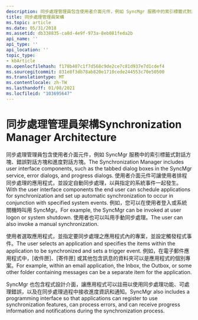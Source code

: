 ```yaml
---
description: 同步處理管理員包含使用者介面元件，例如 SyncMgr 服務中的索引標籤式對話方塊、錯誤對話方塊和進度對話方塊。
title: 同步處理管理員架構
ms.topic: article
ms.date: 05/31/2018
ms.assetid: db338835-ca8d-4e9f-973a-8eb081feda2b
api_name: ''
api_type: ''
api_location: ''
topic_type:
- kbArticle
ms.openlocfilehash: f178b407c1f7d568c9de2ce7c81d937e7d1cdef4
ms.sourcegitcommit: 831e8f3db78ab820e1710cede244553c70e50500
ms.translationtype: MT
ms.contentlocale: zh-TW
ms.lasthandoff: 01/08/2021
ms.locfileid: "103695647"
---
```

# <a name="synchronization-manager-architecture"></a><span data-ttu-id="ba9fd-103">同步處理管理員架構</span><span class="sxs-lookup"><span data-stu-id="ba9fd-103">Synchronization Manager Architecture</span></span>

<span data-ttu-id="ba9fd-104">同步處理管理員包含使用者介面元件，例如 SyncMgr 服務中的索引標籤式對話方塊、錯誤對話方塊和進度對話方塊。</span><span class="sxs-lookup"><span data-stu-id="ba9fd-104">The Synchronization Manager includes user interface components, such as the tabbed dialog boxes in the SyncMgr service, error dialogs, and progress dialogs.</span></span> <span data-ttu-id="ba9fd-105">使用者介面元件可讓使用者排程同步處理的應用程式，並設定自動同步處理，以與指定的系統事件一起發生。</span><span class="sxs-lookup"><span data-stu-id="ba9fd-105">With the user interface components the end user can schedule applications for synchronization and set up automatic synchronization to occur in conjunction with specified system events.</span></span> <span data-ttu-id="ba9fd-106">例如，您可以在使用者登入或系統關機時叫用 SyncMgr。</span><span class="sxs-lookup"><span data-stu-id="ba9fd-106">For example, the SyncMgr can be invoked at user logon or system shutdown.</span></span> <span data-ttu-id="ba9fd-107">使用者也可以叫用手動同步處理。</span><span class="sxs-lookup"><span data-stu-id="ba9fd-107">The user can also invoke a manual synchronization.</span></span>

<span data-ttu-id="ba9fd-108">使用者選取應用程式，並指定要同步處理之應用程式內的專案，並設定觸發程式事件。</span><span class="sxs-lookup"><span data-stu-id="ba9fd-108">The user selects an application and specifies the items within the application to be synchronized and sets a trigger event.</span></span> <span data-ttu-id="ba9fd-109">例如，在電子郵件應用程式中，[收件匣]、[寄件匣] 或其他包含訊息的資料夾可以是應用程式的個別專案。</span><span class="sxs-lookup"><span data-stu-id="ba9fd-109">For example, within an email application, the Inbox, the Outbox, or some other folder containing messages can be a separate item for the application.</span></span>

<span data-ttu-id="ba9fd-110">SyncMgr 也包含程式設計介面，讓應用程式可以註冊以使用同步處理功能、可處理錯誤，以及在同步處理過程中接收進度資訊和通知。</span><span class="sxs-lookup"><span data-stu-id="ba9fd-110">SyncMgr also includes a programming interface so that applications can register to use synchronization features, can process errors, and can receive progress information and notifications during the synchronization process.</span></span>

 

 




